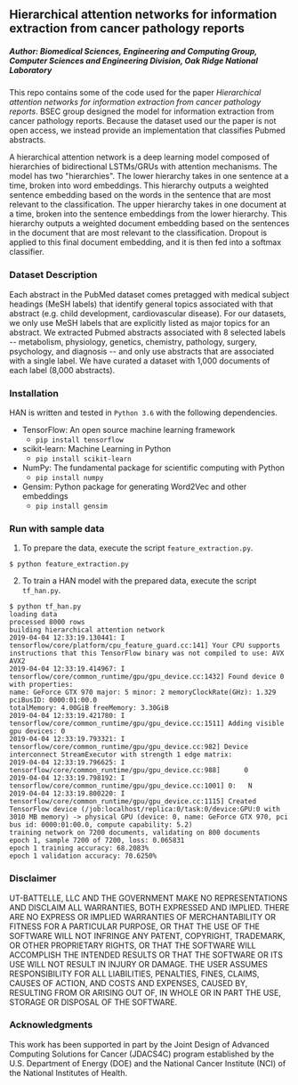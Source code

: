 ## Hierarchical attention networks for information extraction from cancer pathology reports

##### Author: Biomedical Sciences, Engineering and Computing Group, Computer Sciences and Engineering Division, Oak Ridge National Laboratory

This repo contains some of the code used for the paper *Hierarchical attention networks for information extraction from cancer pathology reports*. 
BSEC group designed the model for information extraction from cancer pathology reports. Because the dataset used our the paper is not open access, 
we instead provide an implementation that classifies Pubmed abstracts. 

A hierarchical attention network is a deep learning model composed of hierarchies of bidirectional LSTMs/GRUs with attention
mechanisms. The model has two "hierarchies". The lower hierarchy takes in one sentence at a time, broken into word embeddings. This hierarchy outputs a
weighted sentence embedding based on the words in the sentence that are most relevant to the classification. The upper hierarchy takes in one document at a
time, broken into the sentence embeddings from the lower hierarchy. This hierarchy outputs a weighted document embedding based on the sentences in the document that
are most relevant to the classification. Dropout is applied to this final document embedding, and it is then fed into a softmax classifier.

### Dataset Description

Each abstract in the PubMed dataset comes pretagged with medical subject headings (MeSH labels) that identify general topics associated with that abstract
(e.g. child development, cardiovascular disease). For our datasets, we only use MeSH labels that are explicitly listed as major topics for an
abstract. We extracted Pubmed abstracts associated with 8 selected labels -- metabolism, physiology, genetics, chemistry, pathology, surgery, psychology, 
and diagnosis -- and only use abstracts that are associated with a single label. We have curated a dataset with 1,000
documents of each label (8,000 abstracts).

### Installation

HAN is written and tested in `Python 3.6` with the following dependencies.

- TensorFlow: An open source machine learning framework
    - `pip install tensorflow`
- scikit-learn: Machine Learning in Python
    - `pip install scikit-learn`
- NumPy: The fundamental package for scientific computing with Python
    - `pip install numpy`
- Gensim: Python package for generating Word2Vec and other embeddings
    - `pip install gensim`

### Run with sample data

1. To prepare the data, execute the script `feature_extraction.py`.
```
$ python feature_extraction.py
```

2. To train a HAN model with the prepared data, execute the script `tf_han.py`.

```
$ python tf_han.py
loading data
processed 8000 rows
building hierarchical attention network
2019-04-04 12:33:19.130441: I tensorflow/core/platform/cpu_feature_guard.cc:141] Your CPU supports instructions that this TensorFlow binary was not compiled to use: AVX AVX2
2019-04-04 12:33:19.414967: I tensorflow/core/common_runtime/gpu/gpu_device.cc:1432] Found device 0 with properties:
name: GeForce GTX 970 major: 5 minor: 2 memoryClockRate(GHz): 1.329
pciBusID: 0000:01:00.0
totalMemory: 4.00GiB freeMemory: 3.30GiB
2019-04-04 12:33:19.421780: I tensorflow/core/common_runtime/gpu/gpu_device.cc:1511] Adding visible gpu devices: 0
2019-04-04 12:33:19.793321: I tensorflow/core/common_runtime/gpu/gpu_device.cc:982] Device interconnect StreamExecutor with strength 1 edge matrix:
2019-04-04 12:33:19.796625: I tensorflow/core/common_runtime/gpu/gpu_device.cc:988]      0
2019-04-04 12:33:19.798192: I tensorflow/core/common_runtime/gpu/gpu_device.cc:1001] 0:   N
2019-04-04 12:33:19.800220: I tensorflow/core/common_runtime/gpu/gpu_device.cc:1115] Created TensorFlow device (/job:localhost/replica:0/task:0/device:GPU:0 with 3010 MB memory) -> physical GPU (device: 0, name: GeForce GTX 970, pci bus id: 0000:01:00.0, compute capability: 5.2)
training network on 7200 documents, validating on 800 documents
epoch 1, sample 7200 of 7200, loss: 0.065831
epoch 1 training accuracy: 68.2083%
epoch 1 validation accuracy: 70.6250%
```

### Disclaimer
UT-BATTELLE, LLC AND THE GOVERNMENT MAKE NO REPRESENTATIONS AND DISCLAIM ALL WARRANTIES, BOTH EXPRESSED AND IMPLIED. THERE ARE NO EXPRESS OR IMPLIED WARRANTIES OF MERCHANTABILITY OR FITNESS FOR A PARTICULAR PURPOSE, OR THAT THE USE OF THE SOFTWARE WILL NOT INFRINGE ANY PATENT, COPYRIGHT, TRADEMARK, OR OTHER PROPRIETARY RIGHTS, OR THAT THE SOFTWARE WILL ACCOMPLISH THE INTENDED RESULTS OR THAT THE SOFTWARE OR ITS USE WILL NOT RESULT IN INJURY OR DAMAGE. THE USER ASSUMES RESPONSIBILITY FOR ALL LIABILITIES, PENALTIES, FINES, CLAIMS, CAUSES OF ACTION, AND COSTS AND EXPENSES, CAUSED BY, RESULTING FROM OR ARISING OUT OF, IN WHOLE OR IN PART THE USE, STORAGE OR DISPOSAL OF THE SOFTWARE.


### Acknowledgments
This work has been supported in part by the Joint Design of Advanced Computing Solutions for Cancer (JDACS4C) program established by the U.S. Department of Energy (DOE) and the National Cancer Institute (NCI) of the National Institutes of Health.
